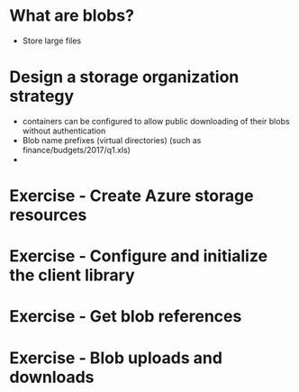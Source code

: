 # What are blobs?
- Store large files 

# Design a storage organization strategy
- containers can be configured to allow public downloading of their blobs without authentication
- Blob name prefixes (virtual directories) (such as finance/budgets/2017/q1.xls)
- 

# Exercise - Create Azure storage resources

# Exercise - Configure and initialize the client library

# Exercise - Get blob references

# Exercise - Blob uploads and downloads